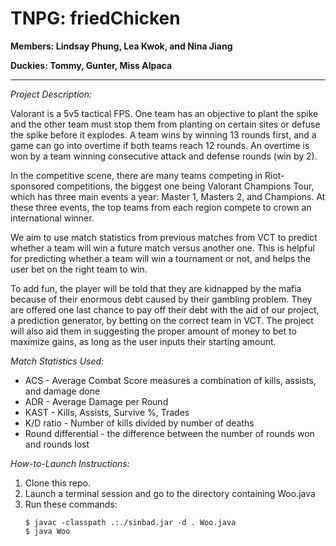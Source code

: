 # TNPG: friedChicken

**Members: Lindsay Phung, Lea Kwok, and Nina Jiang**

**Duckies: Tommy, Gunter, Miss Alpaca**

---

*Project Description:*

Valorant is a 5v5 tactical FPS. One team has an objective to plant the spike and the other team must stop them from planting on certain sites or defuse the spike before it explodes. A team wins by winning 13 rounds first, and a game can go into overtime if both teams reach 12 rounds. An overtime is won by a team winning consecutive attack and defense rounds (win by 2).

In the competitive scene, there are many teams competing in Riot-sponsored competitions, the biggest one being Valorant Champions Tour, which has three main events a year: Master 1, Masters 2, and Champions. At these three events, the top teams from each region compete to crown an international winner.

We aim to use match statistics from previous matches from VCT to predict whether a team will win a future match versus another one. This is helpful for predicting whether a team will win a tournament or not, and helps the user bet on the right team to win.  

To add fun, the player will be told that they are kidnapped by the mafia because of their enormous debt caused by their gambling problem. They are offered one last chance to pay off their debt with the aid of our project, a prediction generator, by betting on the correct team in VCT. The project will also aid them in suggesting the proper amount of money to bet to maximize gains, as long as the user inputs their starting amount.

*Match Statistics Used:*
 * ACS - Average Combat Score measures a combination of kills, assists, and damage done
 * ADR - Average Damage per Round
 * KAST - Kills, Assists, Survive %, Trades
 * K/D ratio - Number of kills divided by number of deaths
 * Round differential - the difference between the number of rounds won and rounds lost

*How-to-Launch Instructions:*
1. Clone this repo.
2. Launch a terminal session and go to the directory containing Woo.java
3. Run these commands: 
   ```
   $ javac -classpath .:./sinbad.jar -d . Woo.java
   $ java Woo

   ```

